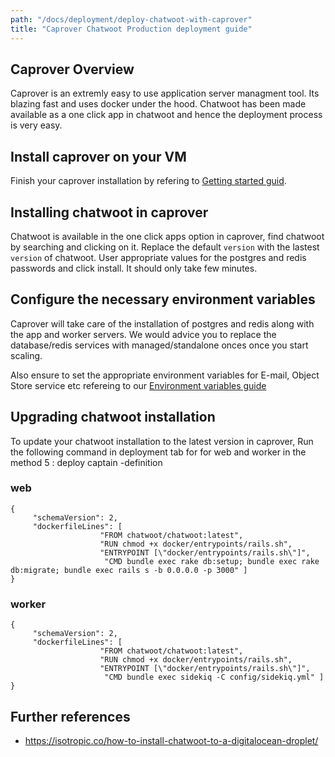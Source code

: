 ```yaml
---
path: "/docs/deployment/deploy-chatwoot-with-caprover"
title: "Caprover Chatwoot Production deployment guide"
---
```


## Caprover Overview

Caprover is an extremly easy to use application server managment tool. Its blazing fast and uses docker under the hood. 
Chatwoot has been made available as a one click app in chatwoot and hence the deployment process is very easy. 


## Install caprover on your VM

Finish your caprover installation by refering to [Getting started guid](https://caprover.com/docs/get-started.html). 

## Installing chatwoot in caprover

Chatwoot is available in the one click apps option in caprover, find chatwoot by searching and clicking on it. 
Replace the default `version` with the lastest `version` of chatwoot. User appropriate values for the postgres and redis passwords and click install. It should only take  few minutes. 

## Configure the necessary environment variables 

Caprover will take care of the installation of postgres and redis along with the app and worker servers. We would advice you to replace the database/redis services with managed/standalone onces once you start scaling.  

Also ensure to set the appropriate environment variables for E-mail, Object Store service etc refereing to our [Environment variables guide](./environment-variables)


## Upgrading chatwoot installation

To update your chatwoot installation to the latest version in caprover, Run the following command in deployment tab for for web and worker in the method 5 : deploy captain -definition

### web 
```
{
     "schemaVersion": 2,
     "dockerfileLines": [
                    "FROM chatwoot/chatwoot:latest",
                    "RUN chmod +x docker/entrypoints/rails.sh",
                    "ENTRYPOINT [\"docker/entrypoints/rails.sh\"]",
                     "CMD bundle exec rake db:setup; bundle exec rake db:migrate; bundle exec rails s -b 0.0.0.0 -p 3000" ]
}
```

### worker
```
{
     "schemaVersion": 2,
     "dockerfileLines": [
                    "FROM chatwoot/chatwoot:latest",
                    "RUN chmod +x docker/entrypoints/rails.sh",
                    "ENTRYPOINT [\"docker/entrypoints/rails.sh\"]",
                     "CMD bundle exec sidekiq -C config/sidekiq.yml" ]
}
```



## Further references

- https://isotropic.co/how-to-install-chatwoot-to-a-digitalocean-droplet/